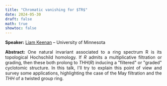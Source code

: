 ```yaml
---
title: "Chromatic vanishing for $TR$"
date: 2024-05-30
draft: false
math: true
showtoc: false
---
```


**Speaker:** [Liam Keenan](https://sites.google.com/view/liam-keenan/home) – University of Minnesota

**Abstract:** One natural invariant associated to a ring spectrum R is its topological Hochschild homology. If $R$ admits a multiplicative filtration or grading, then these both prolong to $THH(R)$ inducing a "filtered" or "graded" cyclotomic structure. In this talk, I'll try to explain this point of view and survey some applications, highlighting the case of the May filtration and the $THH$ of a twisted group ring.


<style>body {text-align: justify}</style>